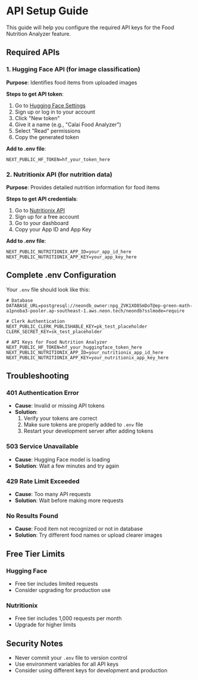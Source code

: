 # API Setup Guide

This guide will help you configure the required API keys for the Food Nutrition Analyzer feature.

## Required APIs

### 1. Hugging Face API (for image classification)

**Purpose**: Identifies food items from uploaded images

**Steps to get API token**:
1. Go to [Hugging Face Settings](https://huggingface.co/settings/tokens)
2. Sign up or log in to your account
3. Click "New token"
4. Give it a name (e.g., "Calai Food Analyzer")
5. Select "Read" permissions
6. Copy the generated token

**Add to .env file**:
```
NEXT_PUBLIC_HF_TOKEN=hf_your_token_here
```

### 2. Nutritionix API (for nutrition data)

**Purpose**: Provides detailed nutrition information for food items

**Steps to get API credentials**:
1. Go to [Nutritionix API](https://www.nutritionix.com/business/api)
2. Sign up for a free account
3. Go to your dashboard
4. Copy your App ID and App Key

**Add to .env file**:
```
NEXT_PUBLIC_NUTRITIONIX_APP_ID=your_app_id_here
NEXT_PUBLIC_NUTRITIONIX_APP_KEY=your_app_key_here
```

## Complete .env Configuration

Your `.env` file should look like this:

```env
# Database
DATABASE_URL=postgresql://neondb_owner:npg_ZVK1XO8SmDoT@ep-green-math-a1pnoba3-pooler.ap-southeast-1.aws.neon.tech/neondb?sslmode=require

# Clerk Authentication
NEXT_PUBLIC_CLERK_PUBLISHABLE_KEY=pk_test_placeholder
CLERK_SECRET_KEY=sk_test_placeholder

# API Keys for Food Nutrition Analyzer
NEXT_PUBLIC_HF_TOKEN=hf_your_huggingface_token_here
NEXT_PUBLIC_NUTRITIONIX_APP_ID=your_nutritionix_app_id_here
NEXT_PUBLIC_NUTRITIONIX_APP_KEY=your_nutritionix_app_key_here
```

## Troubleshooting

### 401 Authentication Error
- **Cause**: Invalid or missing API tokens
- **Solution**: 
  1. Verify your tokens are correct
  2. Make sure tokens are properly added to `.env` file
  3. Restart your development server after adding tokens

### 503 Service Unavailable
- **Cause**: Hugging Face model is loading
- **Solution**: Wait a few minutes and try again

### 429 Rate Limit Exceeded
- **Cause**: Too many API requests
- **Solution**: Wait before making more requests

### No Results Found
- **Cause**: Food item not recognized or not in database
- **Solution**: Try different food names or upload clearer images

## Free Tier Limits

### Hugging Face
- Free tier includes limited requests
- Consider upgrading for production use

### Nutritionix
- Free tier includes 1,000 requests per month
- Upgrade for higher limits

## Security Notes

- Never commit your `.env` file to version control
- Use environment variables for all API keys
- Consider using different keys for development and production
